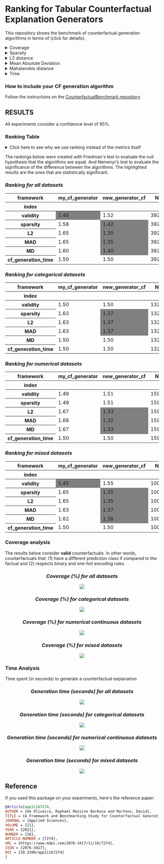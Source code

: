 # Ranking for Tabular Counterfactual Explanation Generators

This repository shows the benchmark of counterfactual generation algorithms in terms of (click for details):

<details>
  <summary>Coverage</summary>

    how many factuals are converted to counterfactuals?

</details>

<details>
  <summary>Sparsity</summary>

    how many features are unchanged?

</details>

<details>
  <summary>L2 distance</summary>

    how far are the counterfactuals from the factual data?

</details>

<details>
  <summary>Mean Absolute Deviation</summary>

    how different are the counterfactuals from the factual data considering feature variations?

</details>

<details>
  <summary>Mahalanobis distance</summary>

    how different are the counterfactuals from the factual data considering the data distribution?

</details>

<details>
  <summary>Time</summary>

    how long does it take to generate a counterfactual?

</details>

### How to include your CF generation algorithm
Follow the instructions on the [CounterfactualBenchmark repository](https://github.com/ADMAntwerp/CounterfactualBenchmark)

## RESULTS

All experiments consider a confidence level of 95%.

### Ranking Table
<details>
  <summary>Click here to see why we use ranking instead of the metrics itself</summary>

Most metrics cannot be directly compared as each algorithm has a different coverage. For example, if one algorithm 
only creates a single counterfactual and has a sparsity of 90%, we cannot say it is better than another algorithm 
that creates 1 000 counterfactuals and with sparsity of 88%. Therefore, the ranking consider these cases, giving a
better picture of the algorithms' performance.

</details>

The rankings below were created with Friedman's test to evaluate the null hypothesis that the algorithms are equal.
And Nemenyi's test to evaluate the significance of the difference between the algorithms.
The highlighted results are the ones that are statistically significant.

<div style="font-style: italic;" markdown="1">

### Ranking for all datasets

</div>

<style type="text/css">
#T_1b032_row0_col0, #T_1b032_row1_col1, #T_1b032_row2_col1, #T_1b032_row3_col1, #T_1b032_row4_col1 {
  background-color: gray;
}
</style>
<table id="T_1b032">
  <thead>
    <tr>
      <th class="index_name level0" >framework</th>
      <th id="T_1b032_level0_col0" class="col_heading level0 col0" >my_cf_generator</th>
      <th id="T_1b032_level0_col1" class="col_heading level0 col1" >new_generator_cf</th>
      <th id="T_1b032_level0_col2" class="col_heading level0 col2" >N</th>
    </tr>
    <tr>
      <th class="index_name level0" >index</th>
      <th class="blank col0" >&nbsp;</th>
      <th class="blank col1" >&nbsp;</th>
      <th class="blank col2" >&nbsp;</th>
    </tr>
  </thead>
  <tbody>
    <tr>
      <th id="T_1b032_level0_row0" class="row_heading level0 row0" >validity</th>
      <td id="T_1b032_row0_col0" class="data row0 col0" >1.48</td>
      <td id="T_1b032_row0_col1" class="data row0 col1" >1.52</td>
      <td id="T_1b032_row0_col2" class="data row0 col2" >3925</td>
    </tr>
    <tr>
      <th id="T_1b032_level0_row1" class="row_heading level0 row1" >sparsity</th>
      <td id="T_1b032_row1_col0" class="data row1 col0" >1.58</td>
      <td id="T_1b032_row1_col1" class="data row1 col1" >1.42</td>
      <td id="T_1b032_row1_col2" class="data row1 col2" >3925</td>
    </tr>
    <tr>
      <th id="T_1b032_level0_row2" class="row_heading level0 row2" >L2</th>
      <td id="T_1b032_row2_col0" class="data row2 col0" >1.65</td>
      <td id="T_1b032_row2_col1" class="data row2 col1" >1.35</td>
      <td id="T_1b032_row2_col2" class="data row2 col2" >3925</td>
    </tr>
    <tr>
      <th id="T_1b032_level0_row3" class="row_heading level0 row3" >MAD</th>
      <td id="T_1b032_row3_col0" class="data row3 col0" >1.65</td>
      <td id="T_1b032_row3_col1" class="data row3 col1" >1.35</td>
      <td id="T_1b032_row3_col2" class="data row3 col2" >3925</td>
    </tr>
    <tr>
      <th id="T_1b032_level0_row4" class="row_heading level0 row4" >MD</th>
      <td id="T_1b032_row4_col0" class="data row4 col0" >1.60</td>
      <td id="T_1b032_row4_col1" class="data row4 col1" >1.40</td>
      <td id="T_1b032_row4_col2" class="data row4 col2" >3925</td>
    </tr>
    <tr>
      <th id="T_1b032_level0_row5" class="row_heading level0 row5" >cf_generation_time</th>
      <td id="T_1b032_row5_col0" class="data row5 col0" >1.50</td>
      <td id="T_1b032_row5_col1" class="data row5 col1" >1.50</td>
      <td id="T_1b032_row5_col2" class="data row5 col2" >3925</td>
    </tr>
  </tbody>
</table>


<div style="font-style: italic;" markdown="1">

### Ranking for categorical datasets

</div>

<style type="text/css">
#T_2b2ee_row1_col1, #T_2b2ee_row2_col1, #T_2b2ee_row3_col1 {
  background-color: gray;
}
</style>
<table id="T_2b2ee">
  <thead>
    <tr>
      <th class="index_name level0" >framework</th>
      <th id="T_2b2ee_level0_col0" class="col_heading level0 col0" >my_cf_generator</th>
      <th id="T_2b2ee_level0_col1" class="col_heading level0 col1" >new_generator_cf</th>
      <th id="T_2b2ee_level0_col2" class="col_heading level0 col2" >N</th>
    </tr>
    <tr>
      <th class="index_name level0" >index</th>
      <th class="blank col0" >&nbsp;</th>
      <th class="blank col1" >&nbsp;</th>
      <th class="blank col2" >&nbsp;</th>
    </tr>
  </thead>
  <tbody>
    <tr>
      <th id="T_2b2ee_level0_row0" class="row_heading level0 row0" >validity</th>
      <td id="T_2b2ee_row0_col0" class="data row0 col0" >1.50</td>
      <td id="T_2b2ee_row0_col1" class="data row0 col1" >1.50</td>
      <td id="T_2b2ee_row0_col2" class="data row0 col2" >1327</td>
    </tr>
    <tr>
      <th id="T_2b2ee_level0_row1" class="row_heading level0 row1" >sparsity</th>
      <td id="T_2b2ee_row1_col0" class="data row1 col0" >1.63</td>
      <td id="T_2b2ee_row1_col1" class="data row1 col1" >1.37</td>
      <td id="T_2b2ee_row1_col2" class="data row1 col2" >1327</td>
    </tr>
    <tr>
      <th id="T_2b2ee_level0_row2" class="row_heading level0 row2" >L2</th>
      <td id="T_2b2ee_row2_col0" class="data row2 col0" >1.63</td>
      <td id="T_2b2ee_row2_col1" class="data row2 col1" >1.37</td>
      <td id="T_2b2ee_row2_col2" class="data row2 col2" >1327</td>
    </tr>
    <tr>
      <th id="T_2b2ee_level0_row3" class="row_heading level0 row3" >MAD</th>
      <td id="T_2b2ee_row3_col0" class="data row3 col0" >1.63</td>
      <td id="T_2b2ee_row3_col1" class="data row3 col1" >1.37</td>
      <td id="T_2b2ee_row3_col2" class="data row3 col2" >1327</td>
    </tr>
    <tr>
      <th id="T_2b2ee_level0_row4" class="row_heading level0 row4" >MD</th>
      <td id="T_2b2ee_row4_col0" class="data row4 col0" >1.50</td>
      <td id="T_2b2ee_row4_col1" class="data row4 col1" >1.50</td>
      <td id="T_2b2ee_row4_col2" class="data row4 col2" >1327</td>
    </tr>
    <tr>
      <th id="T_2b2ee_level0_row5" class="row_heading level0 row5" >cf_generation_time</th>
      <td id="T_2b2ee_row5_col0" class="data row5 col0" >1.50</td>
      <td id="T_2b2ee_row5_col1" class="data row5 col1" >1.50</td>
      <td id="T_2b2ee_row5_col2" class="data row5 col2" >1327</td>
    </tr>
  </tbody>
</table>


<div style="font-style: italic;" markdown="1">

### Ranking for numerical datasets

</div>

<style type="text/css">
#T_ae496_row2_col1, #T_ae496_row3_col1, #T_ae496_row4_col1 {
  background-color: gray;
}
</style>
<table id="T_ae496">
  <thead>
    <tr>
      <th class="index_name level0" >framework</th>
      <th id="T_ae496_level0_col0" class="col_heading level0 col0" >my_cf_generator</th>
      <th id="T_ae496_level0_col1" class="col_heading level0 col1" >new_generator_cf</th>
      <th id="T_ae496_level0_col2" class="col_heading level0 col2" >N</th>
    </tr>
    <tr>
      <th class="index_name level0" >index</th>
      <th class="blank col0" >&nbsp;</th>
      <th class="blank col1" >&nbsp;</th>
      <th class="blank col2" >&nbsp;</th>
    </tr>
  </thead>
  <tbody>
    <tr>
      <th id="T_ae496_level0_row0" class="row_heading level0 row0" >validity</th>
      <td id="T_ae496_row0_col0" class="data row0 col0" >1.49</td>
      <td id="T_ae496_row0_col1" class="data row0 col1" >1.51</td>
      <td id="T_ae496_row0_col2" class="data row0 col2" >1598</td>
    </tr>
    <tr>
      <th id="T_ae496_level0_row1" class="row_heading level0 row1" >sparsity</th>
      <td id="T_ae496_row1_col0" class="data row1 col0" >1.49</td>
      <td id="T_ae496_row1_col1" class="data row1 col1" >1.51</td>
      <td id="T_ae496_row1_col2" class="data row1 col2" >1598</td>
    </tr>
    <tr>
      <th id="T_ae496_level0_row2" class="row_heading level0 row2" >L2</th>
      <td id="T_ae496_row2_col0" class="data row2 col0" >1.67</td>
      <td id="T_ae496_row2_col1" class="data row2 col1" >1.33</td>
      <td id="T_ae496_row2_col2" class="data row2 col2" >1598</td>
    </tr>
    <tr>
      <th id="T_ae496_level0_row3" class="row_heading level0 row3" >MAD</th>
      <td id="T_ae496_row3_col0" class="data row3 col0" >1.68</td>
      <td id="T_ae496_row3_col1" class="data row3 col1" >1.32</td>
      <td id="T_ae496_row3_col2" class="data row3 col2" >1598</td>
    </tr>
    <tr>
      <th id="T_ae496_level0_row4" class="row_heading level0 row4" >MD</th>
      <td id="T_ae496_row4_col0" class="data row4 col0" >1.67</td>
      <td id="T_ae496_row4_col1" class="data row4 col1" >1.33</td>
      <td id="T_ae496_row4_col2" class="data row4 col2" >1598</td>
    </tr>
    <tr>
      <th id="T_ae496_level0_row5" class="row_heading level0 row5" >cf_generation_time</th>
      <td id="T_ae496_row5_col0" class="data row5 col0" >1.50</td>
      <td id="T_ae496_row5_col1" class="data row5 col1" >1.50</td>
      <td id="T_ae496_row5_col2" class="data row5 col2" >1598</td>
    </tr>
  </tbody>
</table>


<div style="font-style: italic;" markdown="1">

### Ranking for mixed datasets

</div>

<style type="text/css">
#T_d9866_row0_col0, #T_d9866_row1_col1, #T_d9866_row2_col1, #T_d9866_row3_col1, #T_d9866_row4_col1 {
  background-color: gray;
}
</style>
<table id="T_d9866">
  <thead>
    <tr>
      <th class="index_name level0" >framework</th>
      <th id="T_d9866_level0_col0" class="col_heading level0 col0" >my_cf_generator</th>
      <th id="T_d9866_level0_col1" class="col_heading level0 col1" >new_generator_cf</th>
      <th id="T_d9866_level0_col2" class="col_heading level0 col2" >N</th>
    </tr>
    <tr>
      <th class="index_name level0" >index</th>
      <th class="blank col0" >&nbsp;</th>
      <th class="blank col1" >&nbsp;</th>
      <th class="blank col2" >&nbsp;</th>
    </tr>
  </thead>
  <tbody>
    <tr>
      <th id="T_d9866_level0_row0" class="row_heading level0 row0" >validity</th>
      <td id="T_d9866_row0_col0" class="data row0 col0" >1.45</td>
      <td id="T_d9866_row0_col1" class="data row0 col1" >1.55</td>
      <td id="T_d9866_row0_col2" class="data row0 col2" >1000</td>
    </tr>
    <tr>
      <th id="T_d9866_level0_row1" class="row_heading level0 row1" >sparsity</th>
      <td id="T_d9866_row1_col0" class="data row1 col0" >1.65</td>
      <td id="T_d9866_row1_col1" class="data row1 col1" >1.35</td>
      <td id="T_d9866_row1_col2" class="data row1 col2" >1000</td>
    </tr>
    <tr>
      <th id="T_d9866_level0_row2" class="row_heading level0 row2" >L2</th>
      <td id="T_d9866_row2_col0" class="data row2 col0" >1.65</td>
      <td id="T_d9866_row2_col1" class="data row2 col1" >1.35</td>
      <td id="T_d9866_row2_col2" class="data row2 col2" >1000</td>
    </tr>
    <tr>
      <th id="T_d9866_level0_row3" class="row_heading level0 row3" >MAD</th>
      <td id="T_d9866_row3_col0" class="data row3 col0" >1.63</td>
      <td id="T_d9866_row3_col1" class="data row3 col1" >1.37</td>
      <td id="T_d9866_row3_col2" class="data row3 col2" >1000</td>
    </tr>
    <tr>
      <th id="T_d9866_level0_row4" class="row_heading level0 row4" >MD</th>
      <td id="T_d9866_row4_col0" class="data row4 col0" >1.62</td>
      <td id="T_d9866_row4_col1" class="data row4 col1" >1.38</td>
      <td id="T_d9866_row4_col2" class="data row4 col2" >1000</td>
    </tr>
    <tr>
      <th id="T_d9866_level0_row5" class="row_heading level0 row5" >cf_generation_time</th>
      <td id="T_d9866_row5_col0" class="data row5 col0" >1.50</td>
      <td id="T_d9866_row5_col1" class="data row5 col1" >1.50</td>
      <td id="T_d9866_row5_col2" class="data row5 col2" >1000</td>
    </tr>
  </tbody>
</table>



### Coverage analysis

The results below consider **valid** counterfactuals. In other words, counterfactuals that: (1) have a different prediction class if compared to the factual and (2) respects binary and one-hot encoding rules.

<div style="font-style: italic; text-align: center;" markdown="1">

### Coverage (%) for all datasets

</div>

<p align="center">
<img src="./charts/validity_chart_all.png">
</p>

<div style="font-style: italic; text-align: center;" markdown="1">

### Coverage (%) for categorical datasets

</div>

<p align="center">
<img src="./charts/validity_chart_cat.png">
</p>

<div style="font-style: italic; text-align: center;" markdown="1">

### Coverage (%) for numerical continuous datasets

</div>

<p align="center">
<img src="./charts/validity_chart_num.png">
</p>

<div style="font-style: italic; text-align: center;" markdown="1">

### Coverage (%) for mixed datasets

</div>

<p align="center">
<img src="./charts/validity_chart_mix.png">
</p>

### Time Analysis
Time spent (in seconds) to generate a counterfactual explanation

<div style="font-style: italic; text-align: center;" markdown="1">

### Generation time (seconds) for all datasets

</div>

<p align="center">
<img src="./charts/cf_generation_time_chart_all.png">
</p>

<div style="font-style: italic; text-align: center;" markdown="1">

### Generation time (seconds) for categorical datasets

</div>

<p align="center">
<img src="./charts/cf_generation_time_chart_cat.png">
</p>

<div style="font-style: italic; text-align: center;" markdown="1">

### Generation time (seconds) for numerical continuous datasets

</div>

<p align="center">
<img src="./charts/cf_generation_time_chart_num.png">
</p>

<div style="font-style: italic; text-align: center;" markdown="1">

### Generation time (seconds) for mixed datasets

</div>

<p align="center">
<img src="./charts/cf_generation_time_chart_mix.png">
</p>



## Reference
If you used this package on your experiments, here's the reference paper:
```bibtex
@Article{app11167274,
AUTHOR = {de Oliveira, Raphael Mazzine Barbosa and Martens, David},
TITLE = {A Framework and Benchmarking Study for Counterfactual Generating Methods on Tabular Data},
JOURNAL = {Applied Sciences},
VOLUME = {11},
YEAR = {2021},
NUMBER = {16},
ARTICLE-NUMBER = {7274},
URL = {https://www.mdpi.com/2076-3417/11/16/7274},
ISSN = {2076-3417},
DOI = {10.3390/app11167274}
}
```
